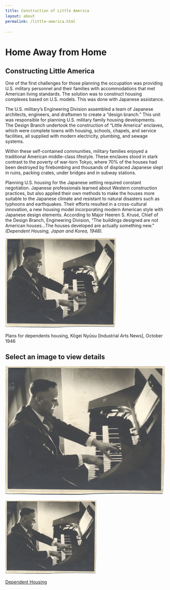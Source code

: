 ```yaml
---
title: Construction of Little America
layout: about
permalink: /little-america.html

---
```


# Home Away from Home 

## Constructing Little America

One of the first challenges for those planning the occupation was providing U.S. military personnel and their families with accommodations that met American living standards. The solution was to construct housing complexes based on U.S. models. This was done with Japanese assistance.

The U.S. military’s Engineering Division assembled a team of Japanese architects, engineers, and draftsmen to create a “design branch.” This unit was responsible for planning U.S. military family housing developments. The Design Branch undertook the construction of “Little America” enclaves, which were complete towns with housing, schools, chapels, and service facilities, all supplied with modern electricity, plumbing, and sewage systems.

Within these self-contained communities, military families enjoyed a traditional American middle-class lifestyle. These enclaves stood in stark contrast to the poverty of war-torn Tokyo, where 70% of the houses had been destroyed by firebombing and thousands of displaced Japanese slept in ruins, packing crates, under bridges and in subway stations.

Planning U.S. housing for the Japanese setting required constant negotiation. Japanese professionals learned about Western construction practices, but also applied their own methods to make the houses more suitable to the Japanese climate and resistant to natural disasters such as typhoons and earthquakes. Their efforts resulted in a cross-cultural innovation, a new housing model incorporating modern American style with Japanese design elements. According to Major Heeren S. Krusé, Chief of the Design Branch, Engineering Division, “The buildings designed are not American houses…The houses developed are actually something new.” *(Dependent Housing, Japan and Korea, 1948).*

<img src="objects/mg101_b6_photographs_01.jpg" alt="piano" width="350"/>

Plans for dependents housing, Kōgei Nyūsu [Industrial Arts News], October 1946 


## Select an image to view details
[![Description of the image](objects/mg101_b6_photographs_01.jpg)](https://twhsu99.github.io/demo-exhibit/item.html?id=psychiana027)

<div class="card" style="width: 18rem;">
  <a href="https://twhsu99.github.io/demo-exhibit/item.html?id=psychiana027">
  <img src="objects/mg101_b6_photographs_01.jpg" class="card-img-top" alt="piano" >
  <div class="card-body">
    <p class="card-text">Dependent Housing</p>

  
  </div>
  </a>
</div>
